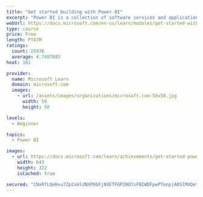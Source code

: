 ```yaml
---
title: "Get started building with Power BI"
excerpt: "Power BI is a collection of software services and applications that let you connect to all sorts of data sources and create compelling visuals and reports. You can benefit from receiving those reports, or you can share them with others inside or outside your organization. Learn the basics of Power BI, how its services and applications work together, and how they can be used to create or experience compelling visuals and analytics based on your data."
webUrl: https://docs.microsoft.com/en-us/learn/modules/get-started-with-power-bi/
type: course
price: Free
length: PT47M
ratings:
  count: 25978
  average: 4.7497883
heat: 101

provider:
  name: Microsoft Learn
  domain: microsoft.com
  images:
    - url: /assets/images/organizations/microsoft.com-50x50.jpg
      width: 50
      height: 50

levels:
  - Beginner

topics:
  - Power BI

images:
  - url: https://docs.microsoft.com/learn/achievements/get-started-power-bi-social.png
    width: 643
    height: 322
    isCached: true

secured: "CNxRfLQeHvu7Zp2sHldNXP0bFjNVETF6P2HO7sFNIWDFpwPTonpjA0SlMXQet1jo118fcu8FIStnDDyZCYYTvF32nwhZxft51VKQfWatEq8VxjlE9X5d2nxdCgn2LN/AB0JxgTeCQZ+Ytn8fT7cx+T8abWd8FD5rGRw6G7jH7JXhjgchYjNmn0MnBxrqe6Uc8axxJcGSsjl9oTgT5lQqAOkCybgCIJ1AxVMfNiI1CqnHkltPLgdp2x0VAUYFAjyABKCdHx8KzAjn1loiAjeNBhuclJxaZ3BahdC1QcjSvCTLemD6fr7SkDmKWlMf/7NQxorNxdM7l6M74TpKAoKIZR0gWmU6wzZjkzFI/PDunZFjSo5kdfz0pHH3ug1PzqLAg763Sy5CGG/rRii65uNtfGlQypuD/R6S4jT5dnqV/i5uUsB1QDzxUAtTCmZiCQRD;KNPkuBP2HTPfkAOV9+bA1g=="
---
```


